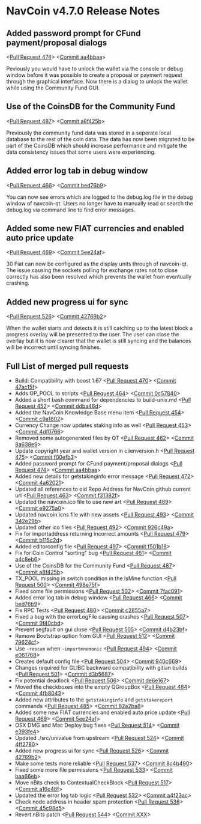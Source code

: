 # NavCoin v4.7.0 Release Notes

## Added password prompt for CFund payment/proposal dialogs

<[Pull Request 474](https://github.com/navcoin/navcoin-core/pull/474)>
<[Commit aa4bbaa](https://github.com/navcoin/navcoin-core/commit/aa4bbaaf7a82600775065f6bab894f78583b9784)>

Peviously you would have to unlock the wallet via the console or debug window before it was possible to create a proposal or payment request through the graphical interface. Now there is a dialog to unlock the wallet while using the Community Fund GUI.


## Use of the CoinsDB for the Community Fund

<[Pull Request 487](https://github.com/navcoin/navcoin-core/pull/487)>
<[Commit a8f425b](https://github.com/navcoin/navcoin-core/commit/a8f425b9bd86147693c1e79427c39876425ac7cf)>

Previously the community fund data was stored in a seperate local database to the rest of the coin data. The data has now been migrated to be part of the CoinsDB which should increase performance and mitigate the data consistency issues that some users were experiencing.


## Added error log tab in debug window

<[Pull Request 466](https://github.com/navcoin/navcoin-core/pull/466)>
<[Commit bed76b9](https://github.com/navcoin/navcoin-core/commit/bed76b917b6590148a371d5a3d86d2a534ef1f3b)>

You can now see errors which are logged to the debug.log file in the debug window of navcoin-qt. Users no longer have to manually read or search the debug.log via command line to find error messages.

## Added some new FIAT currencies and enabled auto price update

<[Pull Request 469](https://github.com/navcoin/navcoin-core/pull/469)>
<[Commit 5ee24af](https://github.com/navcoin/navcoin-core/commit/5ee24afd29937cd7c12d538313783671318d1c87)>

30 Fiat can now be configured as the display units through of navcoin-qt. The issue causing the sockets polling for exchange rates not to close correctly has also been resolved which prevents the wallet from eventually crashing.

## Added new progress ui for sync

<[Pull Request 526](https://github.com/navcoin/navcoin-core/pull/526)>
<[Commit 42769b2](https://github.com/navcoin/navcoin-core/commit/42769b2352f1a33e5b4f8c2971e787b22b00ecb4)>

When the wallet starts and detects it is still catching up to the latest block a progress overlay will be presented to the user. The user can close the overlay but it is now clearer that the wallet is still syncing and the balances will be incorrect until syncing finishes.

## Full List of merged pull requests

- Build: Compatibility with boost 1.67 <[Pull Request 470](https://github.com/navcoin/navcoin-core/pull/470)> <[Commit 47ac15f](https://github.com/navcoin/navcoin-core/commit/47ac15f2fd8caa8ec15455be9742f8a897c13c49)>
- Adds OP_POOL to scripts <[Pull Request 464](https://github.com/navcoin/navcoin-core/pull/464)> <[Commit 0c57840](https://github.com/navcoin/navcoin-core/commit/0c578405233834a3b300666987cb8c3d2dd40f3b)>
- Added a short bash command for dependencies to build-unix.md <[Pull Request 452](https://github.com/navcoin/navcoin-core/pull/452)> <[Commit ddba46d](https://github.com/navcoin/navcoin-core/commit/ddba46d4f92b152a361e8783cd3e8f3d1b4fa41b)>
- Added the NavCoin Knowledge Base menu item <[Pull Request 454](https://github.com/navcoin/navcoin-core/pull/454)> <[Commit c9a1802](https://github.com/navcoin/navcoin-core/commit/c9a1802c1674b2e0014045b246818e3d4a77ad4a)>
- Currency Change now updates staking info as well <[Pull Request 453](https://github.com/navcoin/navcoin-core/pull/453)> <[Commit 4df0766](https://github.com/navcoin/navcoin-core/commit/4df0766fa8a34b928f8680d25b4928f5764288e2)>
- Removed some autogenerated files by QT <[Pull Request 462](https://github.com/navcoin/navcoin-core/pull/462)> <[Commit 8a638e9](https://github.com/navcoin/navcoin-core/commit/8a638e9edecf1ee7a2d571139eaa3f8fbc1eadfd)>
- Update copyright year and wallet version in clienversion.h <[Pull Request 475](https://github.com/navcoin/navcoin-core/pull/475)> <[Commit f00efb3](https://github.com/navcoin/navcoin-core/commit/f00efb3c4d4c3437ccccdb168fb1d43e68a9de66)>
- Added password prompt for CFund payment/proposal dialogs <[Pull Request 474](https://github.com/navcoin/navcoin-core/pull/474)> <[Commit aa4bbaa](https://github.com/navcoin/navcoin-core/commit/aa4bbaaf7a82600775065f6bab894f78583b9784)>
- Added new details for getstakinginfo error message <[Pull Request 472](https://github.com/navcoin/navcoin-core/pull/472)> <[Commit 4a62021](https://github.com/navcoin/navcoin-core/commit/4a620216be20493225267b6a6ef9c8d21f11a5e7)>
- Updated all references to old Repo Address for NavCoin github current url <[Pull Request 463](https://github.com/navcoin/navcoin-core/pull/463)> <[Commit f31382f](https://github.com/navcoin/navcoin-core/commit/f31382f824385c40e90c3ad10d4bca9655ce98df)>
- Updated the navcoin.ico file to use new art <[Pull Request 489](https://github.com/navcoin/navcoin-core/pull/XXX)> <[Commit e9275a0](https://github.com/navcoin/navcoin-core/commit/e9275a00ef80ece414539ca9d29569bc20294dc6)>
- Updated navcoin.icns file with new assets <[Pull Request 493](https://github.com/navcoin/navcoin-core/pull/493)> <[Commit 342e29b](https://github.com/navcoin/navcoin-core/commit/342e29b5d99aa42bbf3ae71f8ff92a1a843182d1)>
- Updated other ico files <[Pull Request 492](https://github.com/navcoin/navcoin-core/pull/492)> <[Commit 926c49a](https://github.com/navcoin/navcoin-core/commit/926c49a273189277afad6a3fa9f91be060682b3c)>
- Fix for importaddress returning incorrect amounts <[Pull Request 479](https://github.com/navcoin/navcoin-core/pull/479)> <[Commit b115c2d](https://github.com/navcoin/navcoin-core/commit/b115c2dd495dc28a87957b4104afe8cf78171b7a)>
- Added editorconfig file <[Pull Request 497](https://github.com/navcoin/navcoin-core/pull/497)> <[Commit f501b18](https://github.com/navcoin/navcoin-core/commit/f501b184662ea4ab8e7d0365df01ae094dcd4ecb)>
- Fix for Coin Control "sorting" bug <[Pull Request 461](https://github.com/navcoin/navcoin-core/pull/461)> <[Commit a4c8eb6](https://github.com/navcoin/navcoin-core/commit/a4c8eb6e670f701ba4401fce161ccae64f174486)>
- Use of the CoinsDB for the Community Fund <[Pull Request 487](https://github.com/navcoin/navcoin-core/pull/487)> <[Commit a8f425b](https://github.com/navcoin/navcoin-core/commit/a8f425b9bd86147693c1e79427c39876425ac7cf)>
- TX_POOL missing in switch condition in the IsMine function <[Pull Request 500](https://github.com/navcoin/navcoin-core/pull/500)> <[Commit 498e75f](https://github.com/navcoin/navcoin-core/commit/498e75f2b915bf5d8fccc10c1080ed68b478fceb)>
- Fixed some file permissions <[Pull Request 502](https://github.com/navcoin/navcoin-core/pull/502)> <[Commit 7fac091](https://github.com/navcoin/navcoin-core/commit/7fac091ff95382c44544aa4c8d23109c370a9bd1)>
- Added error log tab in debug window <[Pull Request 466](https://github.com/navcoin/navcoin-core/pull/466)> <[Commit bed76b9](https://github.com/navcoin/navcoin-core/commit/bed76b917b6590148a371d5a3d86d2a534ef1f3b)>
- Fix RPC Tests <[Pull Request 480](https://github.com/navcoin/navcoin-core/pull/480)> <[Commit c2855a7](https://github.com/navcoin/navcoin-core/commit/c2855a73c8f4ea6395c440bc65d5fff2ab1cfeb3)>
- Fixed a bug with the errorLogFile causing crashes <[Pull Request 507](https://github.com/navcoin/navcoin-core/pull/507)> <[Commit 9f40cbd](https://github.com/navcoin/navcoin-core/commit/9f40cbd071f4c68efc70182133ab2d094823226d)>
- Prevent segfault on gui close <[Pull Request 505](https://github.com/navcoin/navcoin-core/pull/505)> <[Commit d4b23bf](https://github.com/navcoin/navcoin-core/commit/d4b23bf13033b7603b62ba6bb6d5e8ca387ba3d3)>
- Remove Bootstrap option from GUI <[Pull Request 512](https://github.com/navcoin/navcoin-core/pull/512)> <[Commit 79624cf](https://github.com/navcoin/navcoin-core/commit/79624cfc0806a1cf46e0ab02b8b351f339c2c146)>
- Use `-rescan` when `-importmnemonic` <[Pull Request 494](https://github.com/navcoin/navcoin-core/pull/494)> <[Commit e061768](https://github.com/navcoin/navcoin-core/commit/e0617681629779afa10224c92e9b45713b54b410)>
- Creates default config file <[Pull Request 504](https://github.com/navcoin/navcoin-core/pull/504)> <[Commit 940c669](https://github.com/navcoin/navcoin-core/commit/940c669b9a717b9bb82fe5f2acbf9f9457a6e8f2)>
- Changes required for GLIBC backward compatibility with gitian builds <[Pull Request 501](https://github.com/navcoin/navcoin-core/pull/501)> <[Commit d3b5687](https://github.com/navcoin/navcoin-core/commit/d3b56870eba55fbd2a0e323af6651f47d31e8b64)>
- Fix potential deadlock <[Pull Request 506](https://github.com/navcoin/navcoin-core/pull/506)> <[Commit de6e167](https://github.com/navcoin/navcoin-core/commit/de6e167511381b5259d58518a69a48ea72417071)>
- Moved the checkboxes into the empty QGroupBox <[Pull Request 484](https://github.com/navcoin/navcoin-core/pull/484)> <[Commit 4fb8043](https://github.com/navcoin/navcoin-core/commit/4fb8043f068fae1814ff76049a45f237b4df6f8e)>
- Added new attributes to the `getstakinginfo` and `getstakereport` commands <[Pull Request 485](https://github.com/navcoin/navcoin-core/pull/485)> <[Commit 82a2ba8](https://github.com/navcoin/navcoin-core/commit/82a2ba8aaae4fa6a7007f8efcb1842609fad70f5)>
- Added some new FIAT currencies and enabled auto price update <[Pull Request 469](https://github.com/navcoin/navcoin-core/pull/469)> <[Commit 5ee24af](https://github.com/navcoin/navcoin-core/commit/5ee24afd29937cd7c12d538313783671318d1c87)>
- OSX DMG and Mac Deploy bug fixes <[Pull Request 514](https://github.com/navcoin/navcoin-core/pull/514)> <[Commit e393fe4](https://github.com/navcoin/navcoin-core/commit/e393fe494b7c44d1dc61fa6c5f046cec3e134009)>
- Updated ./src/univalue from upstream <[Pull Request 524](https://github.com/navcoin/navcoin-core/pull/524)> <[Commit 4ff2780](https://github.com/navcoin/navcoin-core/commit/4ff2780dd838b9be6d1f4544a1d1e973ff68130e)>
- Added new progress ui for sync <[Pull Request 526](https://github.com/navcoin/navcoin-core/pull/526)> <[Commit 42769b2](https://github.com/navcoin/navcoin-core/commit/42769b2352f1a33e5b4f8c2971e787b22b00ecb4)>
- Make some tests more reliable  <[Pull Request 537](https://github.com/navcoin/navcoin-core/pull/537)> <[Commit 8c4b490](https://github.com/navcoin/navcoin-core/commit/8c4b490fddea29598cc23a90a32687c5e4afd260)>
- Fixed some more file permissions <[Pull Request 533](https://github.com/navcoin/navcoin-core/pull/533)> <[Commit baa66eb](https://github.com/navcoin/navcoin-core/commit/baa66ebbf88a49c1a2099c9955a1a80b940c0969)>
- Move nBits check to ContextualCheckBlock <[Pull Request 517](https://github.com/navcoin/navcoin-core/pull/517)> <[Commit a16c48f](https://github.com/navcoin/navcoin-core/commit/a16c48f317b5dca9fce2394f70f840c59fd20228)>
- Updated the error log tab logic <[Pull Request 532](https://github.com/navcoin/navcoin-core/pull/532)> <[Commit a4f23ac](https://github.com/navcoin/navcoin-core/commit/a4f23acbc291c789ab819d38bfdf56698c88dcef)>
- Check node address in header spam protection <[Pull Request 536](https://github.com/navcoin/navcoin-core/pull/536)> <[Commit 45c98d5](https://github.com/navcoin/navcoin-core/commit/45c98d56f56a4fd706deca1594d774e49d7dadb1)>
- Revert nBits patch <[Pull Request 544](https://github.com/navcoin/navcoin-core/pull/544)> <[Commit XXX](http)>
